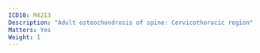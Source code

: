 ```yaml
---
ICD10: M4213
Description: "Adult osteochondrosis of spine: Cervicothoracic region"
Matters: Yes
Weight: 1
---
```


